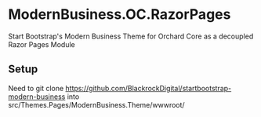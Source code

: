# ModernBusiness.OC.RazorPages
Start Bootstrap's Modern Business Theme for Orchard Core as a decoupled Razor Pages Module

## Setup
Need to git clone https://github.com/BlackrockDigital/startbootstrap-modern-business into src/Themes.Pages/ModernBusiness.Theme/wwwroot/
